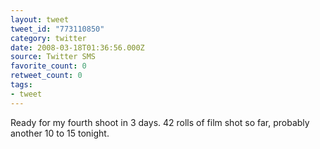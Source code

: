 ```yaml
---
layout: tweet
tweet_id: "773110850"
category: twitter
date: 2008-03-18T01:36:56.000Z
source: Twitter SMS
favorite_count: 0
retweet_count: 0
tags:
- tweet
---
```


Ready for my fourth shoot in 3 days. 42 rolls of film shot so far, probably another 10 to 15 tonight.
